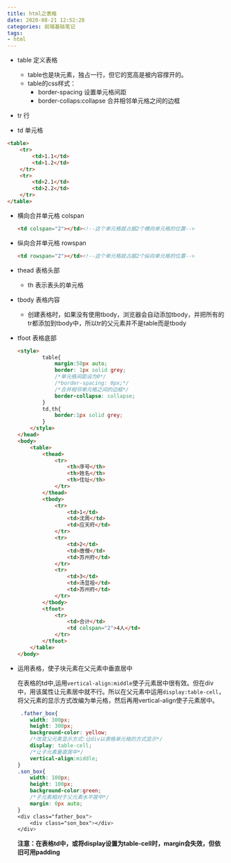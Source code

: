 ```yaml
---
title: html之表格
date: 2020-08-21 12:52:28
categories: 前端基础笔记
tags:
- html
---
```


- table  定义表格
  - table也是块元素，独占一行，但它的宽高是被内容撑开的。
  - table的css样式：
    - border-spacing  设置单元格间距
    - border-collaps:collapse   合并相邻单元格之间的边框

- tr  行

  <!--more-->

- td  单元格

```html
<table>
	<tr>
    	<td>1.1</td>
        <td>1.2</td>
    </tr>
    <tr>
    	<td>2.1</td>
        <td>2.2</td>
    </tr>
</table>
```

- 横向合并单元格  colspan

  ```html
  <td colspan="2"></td><!--这个单元格就占据2个横向单元格的位置-->
  ```

- 纵向合并单元格  rowspan

  ```html
  <td rowspan="2"></td><!--这个单元格就占据2个纵向单元格的位置-->
  ```

- thead  表格头部

  - th  表示表头的单元格

- tbody  表格内容

  - 创建表格时，如果没有使用tbody，浏览器会自动添加tbody，并把所有的tr都添加到tbody中，所以tr的父元素并不是table而是tbody

- tfoot   表格底部

  ```html
  <style>
          table{
              margin:50px auto;
              border: 1px solid grey;
              /*单元格间距设为0*/
              /*border-spacing: 0px;*/
              /*合并相邻单元格之间的边框*/
              border-collapse: collapse;
          }
          td,th{
              border:1px solid grey;
          }
      </style>
  </head>
  <body>
      <table>
          <thead>
              <tr>
                  <th>序号</th>
                  <th>姓名</th>
                  <th>住址</th>
              </tr>
          </thead>
          <tbody>
              <tr>
                  <td>1</td>
                  <td>沈周</td>
                  <td>应天府</td>
              </tr>
              <tr>
                  <td>2</td>
                  <td>唐僧</td>
                  <td>苏州府</td>
              </tr>
              <tr>
                  <td>3</td>
                  <td>汤显祖</td>
                  <td>苏州府</td>
              </tr>
          </tbody>
          <tfoot>
              <tr>
                  <td>合计</td>
                  <td colspan="2">4人</td>
              </tr>
          </tfoot>
      </table> 
  </body>
  ```

- 运用表格，使子块元素在父元素中垂直居中

  在表格的td中,运用`vertical-align:middle`使子元素居中很有效。但在div中，用该属性让元素居中就不行。所以在父元素中运用`display:table-cell`，将父元素的显示方式改编为单元格，然后再用vertical-align使子元素居中。

  ```css
   .father_box{
      width: 300px;
      height: 300px;
      background-color: yellow;
      /*改变父元素显示方式:让div以表格单元格的方式显示*/
      display: table-cell;
      /*让子元素垂直居中*/
      vertical-align:middle;
  }
  .son_box{
      width: 100px;
      height: 100px;
      background-color:green;
      /*子元素相对于父元素水平居中*/
      margin: 0px auto;
  }
  <div class="father_box">
      <div class="son_box"></div>
  </div>
  ```

  <b>注意：在表格td中，或将display设置为table-cell时，margin会失效，但依旧可用padding</b>